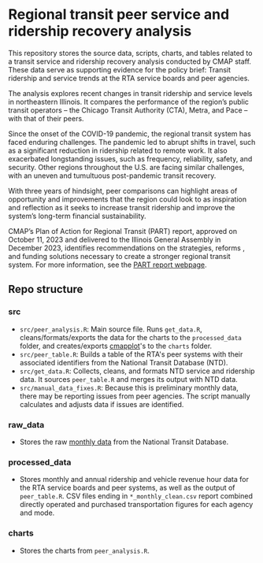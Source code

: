 # Regional transit peer service and ridership recovery analysis
This repository stores the source data, scripts, charts, and tables related to a transit service and ridership recovery analysis conducted by CMAP staff. These data serve as supporting evidence for the policy brief: Transit ridership and service trends at the RTA service boards and peer agencies.

The analysis explores recent changes in transit ridership and service levels in northeastern Illinois. It compares the performance of the region’s public transit operators – the Chicago Transit Authority (CTA), Metra, and Pace – with that of their peers. 

Since the onset of the COVID-19 pandemic, the regional transit system has faced enduring challenges. The pandemic led to abrupt shifts in travel, such as a significant reduction in ridership related to remote work. It also exacerbated longstanding issues, such as frequency, reliability, safety, and security. Other regions throughout the U.S. are facing similar challenges, with an uneven and tumultuous post-pandemic transit recovery. 

With three years of hindsight, peer comparisons can highlight areas of opportunity and improvements that the region could look to as inspiration and reflection as it seeks to increase transit ridership and improve the system’s long-term financial sustainability.

CMAP’s Plan of Action for Regional Transit (PART) report, approved on October 11, 2023 and delivered to the Illinois General Assembly in December 2023, identifies recommendations on the strategies, reforms , and funding solutions necessary to create a stronger regional transit system. For more information, see the [PART report webpage](https://www.cmap.illinois.gov/programs/regional-transit-action).

## Repo structure
### src
- `src/peer_analysis.R`: Main source file. Runs `get_data.R`, cleans/formats/exports the data for the charts to the `processed_data` folder, and creates/exports [cmapplot](https://github.com/CMAP-REPOS/cmapplot)'s to the `charts` folder. 
- `src/peer_table.R`: Builds a table of the RTA's peer systems with their associated identifiers from the National Transit Database (NTD).
- `src/get_data.R`: Collects, cleans, and formats NTD service and ridership data. It sources `peer_table.R` and merges its output with NTD data.
- `src/manual_data_fixes.R`: Because this is preliminary monthly data, there may be reporting issues from peer agencies. The script manually calculates and adjusts data if issues are identified.
### raw_data
- Stores the raw [monthly data](https://www.transit.dot.gov/ntd/data-product/monthly-module-adjusted-data-release) from the National Transit Database. 
### processed_data
- Stores monthly and annual ridership and vehicle revenue hour data for the RTA service boards and peer systems, as well as the output of `peer_table.R`. CSV files ending in `*_monthly_clean.csv` report combined directly operated and purchased transportation figures for each agency and mode.
### charts
- Stores the charts from `peer_analysis.R`.
